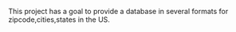 This project has a goal to provide a database in several formats for zipcode,cities,states in the US.